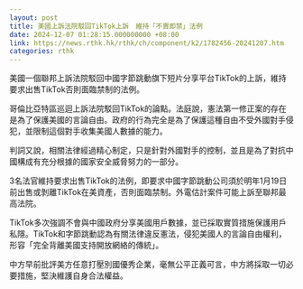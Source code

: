 ```yaml
---
layout: post
title: 美國上訴法院駁回TikTok上訴　維持「不賣即禁」法例
date: 2024-12-07 01:28:15.000000000 +08:00
link: https://news.rthk.hk/rthk/ch/component/k2/1782456-20241207.htm
categories: rthk
---
```


美國一個聯邦上訴法院駁回中國字節跳動旗下短片分享平台TikTok的上訴，維持要求出售TikTok否則面臨禁制的法例。

哥倫比亞特區巡迴上訴法院駁回TikTok的論點。法庭說，憲法第一修正案的存在是為了保護美國的言論自由。政府的行為完全是為了保護這種自由不受外國對手侵犯，並限制這個對手收集美國人數據的能力。

判詞又說，相關法律經過精心制定，只是針對外國對手的控制，並且是為了對抗中國構成有充分根據的國家安全威脅努力的一部分。

3名法官維持要求出售TikTok的法例，即要求中國字節跳動公司須於明年1月19日前出售或剝離TikTok在美資產，否則面臨禁制。外電估計案件可能上訴至聯邦最高法院。

TikTok多次強調不會與中國政府分享美國用戶數據，並已採取實質措施保護用戶私隱。TikTok和字節跳動認為有關法律違反憲法，侵犯美國人的言論自由權利，形容「完全背離美國支持開放網絡的傳統」。

中方早前批評美方任意打壓別國優秀企業，毫無公平正義可言，中方將採取一切必要措施，堅決維護自身合法權益。
